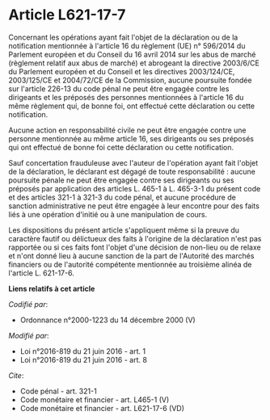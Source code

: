 # Article L621-17-7

Concernant les opérations ayant fait l'objet de la déclaration ou de la notification mentionnée à l'article 16 du règlement
(UE) n° 596/2014 du Parlement européen et du Conseil du 16 avril 2014 sur les abus de marché (règlement relatif aux abus de
marché) et abrogeant la directive 2003/6/CE du Parlement européen et du Conseil et les directives 2003/124/CE, 2003/125/CE et
2004/72/CE de la Commission, aucune poursuite fondée sur l'article 226-13 du code pénal ne peut être engagée contre les
dirigeants et les préposés des personnes mentionnées à l'article 16 du même règlement qui, de bonne foi, ont effectué cette
déclaration ou cette notification.

Aucune action en responsabilité civile ne peut être engagée contre une personne mentionnée au même article 16, ses dirigeants
ou ses préposés qui ont effectué de bonne foi cette déclaration ou cette notification.

Sauf concertation frauduleuse avec l'auteur de l'opération ayant fait l'objet de la déclaration, le déclarant est dégagé de
toute responsabilité : aucune poursuite pénale ne peut être engagée contre ses dirigeants ou ses préposés par application des
articles L. 465-1 à L. 465-3-1 du présent code et des articles 321-1 à 321-3 du code pénal, et aucune procédure de sanction
administrative ne peut être engagée à leur encontre pour des faits liés à une opération d'initié ou à une manipulation de
cours.

Les dispositions du présent article s'appliquent même si la preuve du caractère fautif ou délictueux des faits à l'origine de
la déclaration n'est pas rapportée ou si ces faits font l'objet d'une décision de non-lieu ou de relaxe et n'ont donné lieu à
aucune sanction de la part de l'Autorité des marchés financiers ou de l'autorité compétente mentionnée au troisième alinéa de
l'article L. 621-17-6.

**Liens relatifs à cet article**

_Codifié par_:

  - Ordonnance n°2000-1223 du 14 décembre 2000 (V)

_Modifié par_:

  - Loi n°2016-819 du 21 juin 2016 - art. 1
  - Loi n°2016-819 du 21 juin 2016 - art. 8

_Cite_:

  - Code pénal - art. 321-1
  - Code monétaire et financier - art. L465-1 (V)
  - Code monétaire et financier - art. L621-17-6 (VD)
